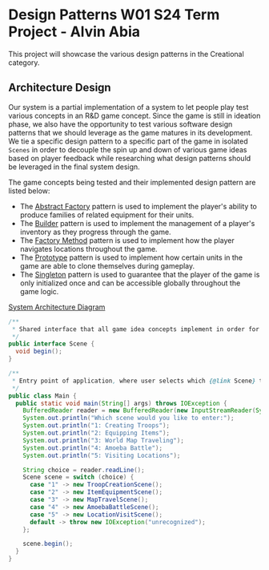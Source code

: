 # Design Patterns W01 S24 Term Project - Alvin Abia

This project will showcase the various design patterns in the Creational category.

## Architecture Design
Our system is a partial implementation of a system to let people play test various concepts in an R&D game concept. 
Since the game is still in ideation phase, we also have the opportunity to test various software design patterns that we 
should leverage as the game matures in its development. We tie a specific design pattern to a specific part of the game 
in isolated `Scenes` in order to decouple the spin up and down of various game ideas based on player feedback while 
researching what design patterns should be leveraged in the final system design.

The game concepts being tested and their implemented design pattern are listed below:
- The [Abstract Factory](src/main/java/com/alvinAbia/designPatternTermProject/abstractFactory/README.md) pattern is used 
to implement the player's ability to produce families of related equipment for their units.
- The [Builder](src/main/java/com/alvinAbia/designPatternTermProject/builder/README.md) pattern is used to implement the 
management of a player's inventory as they progress through the game.
- The [Factory Method](src/main/java/com/alvinAbia/designPatternTermProject/factoryMethod/README.md) pattern is used to 
implement how the player navigates locations throughout the game.
- The [Prototype](src/main/java/com/alvinAbia/designPatternTermProject/prototype/README.md) pattern is used to implement 
how certain units in the game are able to clone themselves during gameplay.
- The [Singleton](src/main/java/com/alvinAbia/designPatternTermProject/singleton/README.md) pattern is used to guarantee 
that the player of the game is only initialized once and can be accessible globally throughout the game logic.

[System Architecture Diagram](https://whimsical.com/system-architecture-RaLbSZbPPYEJyLZD1dLcF3@3CRerdhrAqBtcRbVRgTu6Uwz)

```java
/**
 * Shared interface that all game idea concepts implement in order for the user to access and interact with it.
 */
public interface Scene {
  void begin();
}
```

```java
/**
 * Entry point of application, where user selects which {@link Scene} they want to play with.
 */
public class Main {
  public static void main(String[] args) throws IOException {
    BufferedReader reader = new BufferedReader(new InputStreamReader(System.in));
    System.out.println("Which scene would you like to enter:");
    System.out.println("1: Creating Troops");
    System.out.println("2: Equipping Items");
    System.out.println("3: World Map Traveling");
    System.out.println("4: Amoeba Battle");
    System.out.println("5: Visiting Locations");

    String choice = reader.readLine();
    Scene scene = switch (choice) {
      case "1" -> new TroopCreationScene();
      case "2" -> new ItemEquipmentScene();
      case "3" -> new MapTravelScene();
      case "4" -> new AmoebaBattleScene();
      case "5" -> new LocationVisitScene();
      default -> throw new IOException("unrecognized");
    };

    scene.begin();
  }
}
```